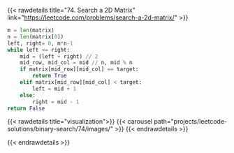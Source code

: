 {{< rawdetails title="74. Search a 2D Matrix" link="https://leetcode.com/problems/search-a-2d-matrix/" >}}

```python
m = len(matrix)
n = len(matrix[0])
left, right= 0, m*n-1
while left <= right:
    mid = (left + right) // 2
    mid_row, mid_col = mid // n, mid % n
    if matrix[mid_row][mid_col] == target:
        return True
    elif matrix[mid_row][mid_col] < target:
        left = mid + 1     
    else:
		right = mid - 1
return False
```


{{< rawdetails title="visualization">}}
{{< carousel path="projects/leetcode-solutions/binary-search/74/images/" >}}
{{< endrawdetails >}}


{{< endrawdetails >}}